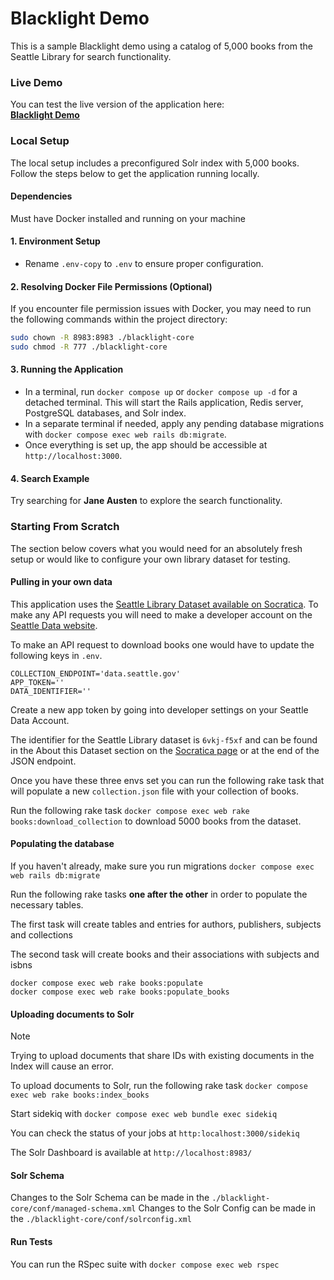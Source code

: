 
# Blacklight Demo

This is a sample Blacklight demo using a catalog of 5,000 books from the Seattle Library for search functionality.

### Live Demo

You can test the live version of the application here:  
**[Blacklight Demo](https://arastu-blacklight-5eca0da0b2ae.herokuapp.com/)**



### Local Setup

The local setup includes a preconfigured Solr index with 5,000 books. Follow the steps below to get the application running locally.

#### Dependencies 

Must have Docker installed and running on your machine

#### 1. Environment Setup
- Rename `.env-copy` to `.env` to ensure proper configuration.

#### 2. Resolving Docker File Permissions (Optional)
If you encounter file permission issues with Docker, you may need to run the following commands within the project directory:

```bash
sudo chown -R 8983:8983 ./blacklight-core
sudo chmod -R 777 ./blacklight-core
```

#### 3. Running the Application
- In a terminal, run `docker compose up` or `docker compose up -d` for a detached terminal. This will start the Rails application, Redis server, PostgreSQL databases, and Solr index.
- In a separate terminal if needed, apply any pending database migrations with `docker compose exec web rails db:migrate`.
- Once everything is set up, the app should be accessible at `http://localhost:3000`.

#### 4. Search Example
Try searching for **Jane Austen** to explore the search functionality.



### Starting From Scratch

The section below covers what you would need for an absolutely fresh setup or would like to configure your own library dataset for testing.

#### Pulling in your own data

This application uses the [Seattle Library Dataset available on Socratica](https://dev.socrata.com/foundry/data.seattle.gov/6vkj-f5xf).  To make any API requests you will need to make a developer account on the [Seattle Data website](https://data.seattle.gov/).

To make an API request to download books one would have to update the following keys in `.env`.  

```
COLLECTION_ENDPOINT='data.seattle.gov'
APP_TOKEN=''
DATA_IDENTIFIER=''
```

Create a new app token by going into developer settings on your Seattle Data Account.

The identifier for the Seattle Library dataset is `6vkj-f5xf` and can be found in the About this Dataset section on the [Socratica page](https://dev.socrata.com/foundry/data.seattle.gov/6vkj-f5xf) or at the end of the JSON endpoint. 

Once you have these three envs set you can run the following rake task that will populate a new `collection.json` file with your collection of books.

Run the following rake task `docker compose exec web rake books:download_collection` to download 5000 books from the dataset.

#### Populating the database

If you haven't already, make sure you run migrations `docker compose exec web rails db:migrate`

Run the following rake tasks **one after the other** in order to populate the necessary tables.


The first task will create tables and entries for authors, publishers, subjects and collections

The second task will create books and their associations with subjects and isbns

```
docker compose exec web rake books:populate
docker compose exec web rake books:populate_books
```

#### Uploading documents to Solr 

> [!NOTE]
> Trying to upload documents that share IDs with existing documents in the Index will cause an error.

To upload documents to Solr, run the following rake task
`docker compose exec web rake books:index_books` 

Start sidekiq with 
`docker compose exec web bundle exec sidekiq`

You can check the status of your jobs at `http:localhost:3000/sidekiq` 

The Solr Dashboard is available at `http://localhost:8983/`

#### Solr Schema 

Changes to the Solr Schema can be made in the `./blacklight-core/conf/managed-schema.xml`
Changes to the Solr Config can be made in the `./blacklight-core/conf/solrconfig.xml`

#### Run Tests

You can run the RSpec suite with `docker compose exec web rspec`
